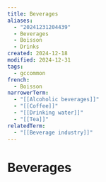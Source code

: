 ```yaml
---
title: Beverages
aliases:
  - "20241231204439"
  - Beverages
  - Boisson
  - Drinks
created: 2024-12-18
modified: 2024-12-31
tags:
  - gccommon
french:
  - Boisson
narrowerTerm:
  - "[[Alcoholic beverages]]"
  - "[[Coffee]]"
  - "[[Drinking water]]"
  - "[[Tea]]"
relatedTerm:
  - "[[Beverage industry]]"
---
```

# Beverages
